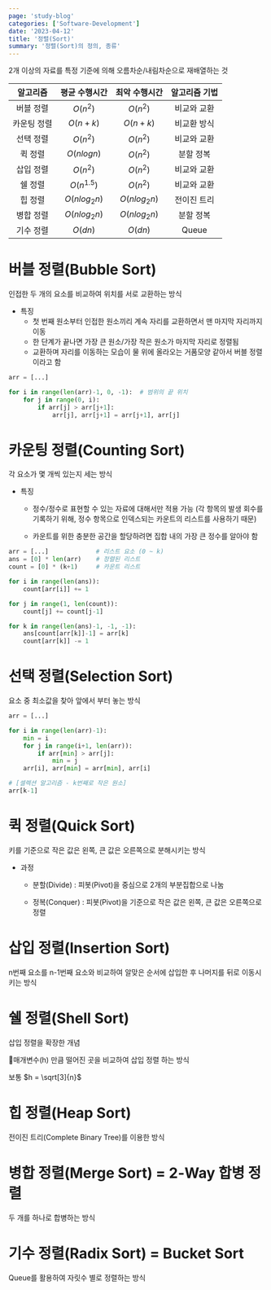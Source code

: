 ```yaml
---
page: 'study-blog'
categories: ['Software-Development']
date: '2023-04-12'
title: '정렬(Sort)'
summary: '정렬(Sort)의 정의, 종류'
---
```


2개 이상의 자료를 특정 기준에 의해 오름차순/내림차순으로 재배열하는 것

| 알고리즘   | 평균 수행시간        | 최악 수행시간        | 알고리즘 기법 |
|:------:|:--------------:|:--------------:|:-------:|
| 버블 정렬  | $O(n^2)$       | $O(n^2)$       | 비교와 교환  |
| 카운팅 정렬 | $O(n + k)$     | $O(n + k)$     | 비교환 방식  |
| 선택 정렬  | $O(n^2)$       | $O(n^2)$       | 비교와 교환  |
| 퀵 정렬   | $O(n log n)$   | $O(n^2)$       | 분할 정복   |
| 삽입 정렬  | $O(n^2)$       | $O(n^2)$       | 비교와 교환  |
| 쉘 정렬   | $O(n^{1.5})$   | $O(n^2)$       | 비교와 교환  |
| 힙 정렬   | $O(n log_2 n)$ | $O(n log_2 n)$ | 전이진 트리  |
| 병합 정렬  | $O(n log_2 n)$ | $O(n log_2 n)$ | 분할 정복   |
| 기수 정렬  | $O(dn)$        | $O(dn)$        | Queue   |

# 버블 정렬(Bubble Sort)

인접한 두 개의 요소를 비교하여 위치를 서로 교환하는 방식

- 특징
  - 첫 번째 원소부터 인접한 원소끼리 계속 자리를 교환하면서 맨 마지막 자리까지 이동
  - 한 단계가 끝나면 가장 큰 원소/가장 작은 원소가 마지막 자리로 정렬됨
  - 교환하며 자리를 이동하는 모습이 물 위에 올라오는 거품모양 같아서 버블 정렬이라고 함

```python
arr = [...]

for i in range(len(arr)-1, 0, -1):	# 범위의 끝 위치
    for j in range(0, i):
        if arr[j] > arr[j+1]:
            arr[j], arr[j+1] = arr[j+1], arr[j]
```

# 카운팅 정렬(Counting Sort)

각 요소가 몇 개씩 있는지 세는 방식

- 특징
  
  - 정수/정수로 표현할 수 있는 자료에 대해서만 적용 가능 (각 항목의 발생 회수를 기록하기 위해, 정수 항목으로 인덱스되는 카운트의 리스트를 사용하기 때문)
  
  - 카운트를 위한 충분한 공간을 할당하려면 집합 내의 가장 큰 정수를 알아야 함

```python
arr = [...]				# 리스트 요소 (0 ~ k)
ans = [0] * len(arr)	# 정렬된 리스트
count = [0] * (k+1)		# 카운트 리스트

for i in range(len(ans)):
    count[arr[i]] += 1

for j in range(1, len(count)):
    count[j] += count[j-1]

for k in range(len(ans)-1, -1, -1):
    ans[count[arr[k]]-1] = arr[k]
    count[arr[k]] -= 1
```

# 선택 정렬(Selection Sort)

요소 중 최소값을 찾아 앞에서 부터 놓는 방식

```python
arr = [...]

for i in range(len(arr)-1):
    min = i
    for j in range(i+1, len(arr)):
        if arr[min] > arr[j]:
            min = j
    arr[i], arr[min] = arr[min], arr[i]

# [셀렉션 알고리즘 - k번째로 작은 원소]
arr[k-1]
```

# 퀵 정렬(Quick Sort)

키를 기준으로 작은 값은 왼쪽, 큰 값은 오른쪽으로 분해시키는 방식

- 과정
  
  - 분할(Divide) : 피봇(Pivot)을 중심으로 2개의 부분집합으로 나눔
  
  - 정복(Conquer) : 피봇(Pivot)을 기준으로 작은 값은 왼쪽, 큰 값은 오른쪽으로 정렬

# 삽입 정렬(Insertion Sort)

n번째 요소를 n-1번째 요소와 비교하여 알맞은 순서에 삽입한 후 나머지를 뒤로 이동시키는 방식

# 쉘 정렬(Shell Sort)

삽입 정렬을 확장한 개념

매개변수(h) 만큼 떨어진 곳을 비교하여 삽입 정렬 하는 방식

보통 $h = \sqrt[3]{n}$

# 힙 정렬(Heap Sort)

전이진 트리(Complete Binary Tree)를 이용한 방식

# 병합 정렬(Merge Sort) = 2-Way 합병 정렬

두 개를 하나로 합병하는 방식

# 기수 정렬(Radix Sort) = Bucket Sort

Queue를 활용하여 자릿수 별로 정렬하는 방식
